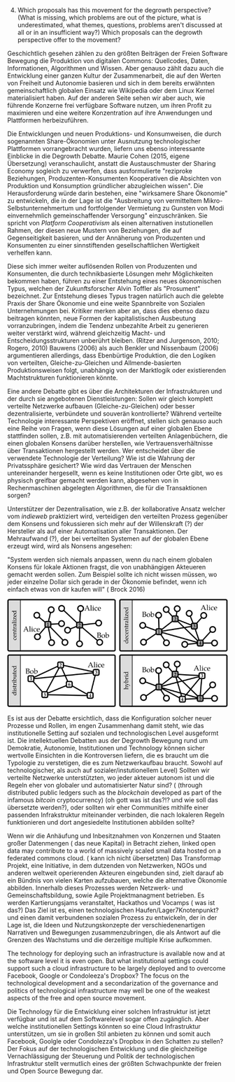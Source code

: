4. Which proposals has this movement for the degrowth perspective? (What is missing, which problems are out of the picture, what is underestimated, what themes, questions, problems aren't discussed at all or in an insufficient way?) Which proposals can the degrowth perspective offer to the movement?

Geschichtlich gesehen zählen zu den größten Beiträgen der Freien Software Bewegung die Produktion von digitalen Commons: Quellcodes, Daten, Informationen, Algorithmen und Wissen. Aber genauso zählt dazu auch die Entwicklung einer ganzen Kultur der Zusammenarbeit, die auf den Werten von Freiheit und Autonomie basieren und sich in dem bereits erwähnten gemeinschaftlich globalen Einsatz wie Wikipedia oder dem Linux Kernel materialisiert haben.
Auf der anderen Seite sehen wir aber auch, wie führende Konzerne frei verfügbare Software nutzen, um ihren Profit zu maximieren und eine weitere Konzentration auf ihre Anwendungen und Plattformen herbeizuführen.

Die Entwicklungen und neuen Produktions- und Konsumweisen, die durch sogenannten Share-Ökonomien unter Ausnutzung technologischer Plattformen vorrangebracht wurden, liefern uns ebenso interessante Einblicke in die Degrowth Debatte. Maurie Cohen (2015, eigene Übersetzung) veranschaulicht, anstatt die Austauschmuster der Sharing Economy sogleich zu verwerfen, dass ausformulierte "reziproke Beziehungen, Produzenten-Konsumenten Kooperativen die Absichten von Produktion und Konsumption gründlicher abzugleichen wissen". Die Herausforderung würde darin bestehen, eine "wirksamere Share Ökonomie" zu entwickeln, die in der Lage ist die "Ausbreitung von vermitteltem Mikro-Selbstunternehmertum und fortfolgender Vermietung zu Gunsten von Modi einvernehmlich gemeinschaffender Versorgung" einzuschränken.
Sie spricht von *Platform Cooperativism* als einen alternativen  instutionellen Rahmen, der diesen neue Mustern von Beziehungen, die auf Gegenseitigkeit basieren, und der Annäherung von Produzenten und Konsumenten zu einer sinnstiftenden gesellschaftlichen Wertigkeit verhelfen kann.

Diese sich immer weiter auflösenden Rollen von Produzenten und Konsumenten, die durch technikbasierte Lösungen mehr Möglichkeiten bekommen haben, führen zu einer Entstehung eines neues ökonomischen Typus, welchen der Zukunftsforscher Alvin Toffler als "Prosument" bezeichnet. Zur Entstehung dieses Typus tragen natürlich auch die gelebte Praxis der Share Ökonomie und eine weite Spannbreite von Sozialen Unternehmungen bei. Kritiker merken aber an, dass dies ebenso dazu beitragen könnten, neue Formen der kapitalistischen Ausbeutung vorranzubringen, indem die Tendenz unbezahlte Arbeit zu generieren weiter verstärkt wird, während gleichzeitig Macht- und Entscheidungsstrukturen unberührt bleiben. (Ritzer and Jurgenson, 2010; Rogero, 2010)
Bauwens (2006) als auch Benkler und Nissenbaum (2006) argumentieren allerdings, dass Ebenbürtige Produktion, die den Logiken von verteilten, Gleiche-zu-Gleichen und Allmende-basierten Produktionsweisen folgt, unabhängig von der Marktlogik oder existierenden Machtstrukturen funktionieren könnte.

Eine andere Debatte gibt es über die Architekturen der Infrastrukturen und der durch sie angebotenen Dienstleistungen: Sollen wir gleich komplett verteilte Netzwerke aufbauen (Gleiche-zu-Gleichen) oder besser dezentralisierte, verbündete und souverän kontrollierte?
Während verteilte Technologie interessante Perspektiven eröffnet, stellen sich genauso auch eine Reihe von Fragen, wenn diese Lösungen auf einer globalen Ebene stattfinden sollen, z.B. mit automatisierenden verteilten Anlagenbüchern, die einen globalen Konsens darüber herstellen, wie Vertrauensverhältnisse über Transaktionen hergestellt werden. Wer entscheidet über die verwendete Technologie der Verteilung? Wie ist die Wahrung der Privatssphäre gesichert? Wie wird das Vertrauen der Menschen untereinander hergesellt, wenn es keine Institutionen oder Orte gibt, wo es physisch greifbar gemacht werden kann, abgesehen von in Rechenmaschinen abgelegten Algorithmen, die für die Transaktionen sorgen?

Unterstützer der Dezentralisation, wie z.B. der kollaborative Ansatz welcher vom *indieweb* praktiziert wird, verteidigen den verteilten Prozess gegenüber dem Konsens und fokussieren sich mehr auf der Willenskraft (?) der Hersteller als auf einer Automatisation aller Transaktionen. Der Mehraufwand (?), der bei verteilten Systemen auf der globalen Ebene erzeugt wird, wird als Nonsens angesehen:

"System werden sich niemals anpassen, wenn du nach einem globalen Konsens für lokale Aktionen fragst, die von unabhängigen Akteueren gemacht werden sollen. Zum Beispiel sollte ich nicht wissen müssen, wo jeder einzelne Dollar sich gerade in der Ökonomie befindet, wenn ich einfach etwas von dir kaufen will" ( Brock 2016)

![Nils Diewald (2012): Decentralized Online Social Networks, In: Handbook of Technical Communication, Handbook of Applied Linguistics 8 (HAL 8), Alexander Mehler and Laurent Romary (Eds), Mouton de Gruyter, Berlin/Boston, p. 461-505.](dsn-cent-decent-distr-federated.svg)


Es ist aus der Debatte ersichtlich, dass die Konfiguration solcher neuer Prozesse und Rollen, im engen Zusammenhang damit steht, wie das institutionelle Setting auf sozialen und technologischen Level ausgeformt ist. Die intellektuellen Debatten aus der Degrowth Bewegung rund um Demokratie, Autonomie, Institutionen und Technology können sicher wertvolle Einsichten in die Kontroversen liefern, die es braucht um die Typologie zu verstetigen, die es zum Netzwerkaufbau braucht. Sowohl auf technologischer, als auch auf sozialer/instutionellem Level) Sollten wir verteilte Netzwerke unterstützten, wo jeder akteuer autonom ist und die Regeln eher von globaler und automatisierter Natur sind? ( (through distributed public ledgers such as the *blockchain* developed as part of the infamous *bitcoin* cryptocurrency) (oh gott was ist das?!? und wie soll das übersetzte werden?), oder sollten wir eher Communities mithilfe einer passenden Infrakstruktur miteinander verbinden, die nach lokaleren Regeln funktionieren und dort angesiedelte Institutionen abbilden sollte?

Wenn wir die Anhäufung und Inbesitznahmen  von Konzernen und Staaten großer Datenmengen ( das neue Kapital) in Betracht ziehen,
linked open data may contribute to a world of massively scaled small data hosted on a federated commons cloud. ( kann ich nicht übersetzten) Das Transformap Projekt, eine Initiative, in dem dutzenden von Netzwerken, NGOs und anderen weltweit operierenden Akteuren eingebunden sind, zielt darauf ab ein Bündnis von vielen Karten aufzubauen, welche die alternative Ökonomie abbilden.
Innerhalb dieses Prozesses  werden Netzwerk- und Gemeinschaftsbildung, sowie Agile Projektmanagment betrieben. Es werden Kartierungsjams veranstaltet, Hackathos und Vocamps ( was ist das?)
Das Ziel ist es, einen technologischen Haufen/Lager7Knotenpunkt? und einen damit verbundenen sozialen Prozess zu entwickeln, der in der Lage ist, die Ideen und Nutzungskonzepte der verschiedenenartigen Narrativen und Bewegungen zusammenzubringen, die als Antwort auf die Grenzen des Wachstums und die derzeitige multiple Krise aufkommen.

The technology for deploying such an infrastructure is available now and at the software level it is even open. But what institutional settings could support such a cloud infrastructure to be largely deployed and to overcome Facebook, Google or Condoleeza's Dropbox? The focus on the technological development and a secondarization of the governance and politics of technological infrastructure may well be one of the weakest aspects of the free and open source movement.

Die Technology für die Entwicklung einer solchen Infrastruktur ist jetzt verfügbar und ist auf dem Softwarelevel sogar offen zugänglich. Aber welche institutionellen Settings könnten so eine Cloud Infrastruktur unterstützen, um sie in großen Stil anbieten zu können und somit auch Facebook, Goolgle oder Condolezza's Dropbox in den Schatten zu stellen? Der Fokus auf der technologischen Entwicklung und die gleichzeitige Vernachlässigung der Steuerung und Politik der technologischen Infrastruktur stellt vermutlich eines der größten Schwachpunkte der freien und Open Source Bewegung dar.

